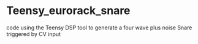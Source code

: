 # Teensy_eurorack_snare
code using the Teensy DSP tool to generate a four wave plus noise Snare triggered by CV input
